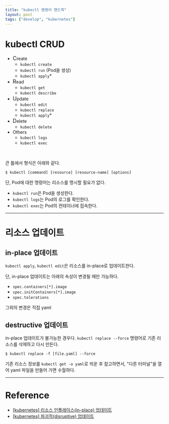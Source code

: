 ```yaml
---
title: "kubectl 명령어 핸드북"
layout: post
tags: ["develop", "kubernetes"]
---
```


# kubectl CRUD

- <span class="red"><big>C</big></span>reate
  - `kubectl create`
  - `kubectl run` (Pod을 생성)
  - `kubectl apply`*
- <span class="red"><big>R</big></span>ead
  - `kubectl get`
  - `kubectl describe`
- <span class="red"><big>U</big></span>pdate
  - `kubectl edit`
  - `kubectl replace`
  - `kubectl apply`*
- <span class="red"><big>D</big></span>elete
  - `kubectl delete`
- Others
  - `kubectl logs`
  - `kubectl exec`

<br/>

큰 틀에서 형식은 아래와 같다.

```
$ kubectl [command] [resource] [resource-name] [options]
```

단, Pod에 대한 명령어는 리소스를 명시할 필요가 없다.

- `kubectl run`은 Pod을 생성한다.
- `kubectl logs`는 Pod의 로그를 확인한다.
- `kubectl exec`는 Pod의 컨테이너에 접속한다.

<hr/>

# 리소스 업데이트

## in-place 업데이트

`kubectl apply`, `kubectl edit`은 리소스를 in-place로 업데이트한다.

단, in-place 업데이트는 아래의 속성이 변경될 때만 가능하다.

- `spec.containers[*].image`
- `spec.initContainers[*].image`
- `spec.tolerations`

그외의 변경은 직접 yaml

## destructive 업데이트

in-place 업데이트가 불가능한 경우다. `kubectl replace --force` 명령어로 기존 리소스를 삭제하고 다시 만든다.

```
$ kubectl replace -f [file.yaml] --force
```

기존 리소스 정보를 `kubectl get -o yaml`로 띄운 후 참고하면서, "다른 터미널"을 열어 yaml 파일을 만들어 가면 수월하다.



<hr/>

# Reference

- [[kubernetes] 리소스 인플레이스(in-place) 업데이트 ](https://kubernetes.io/ko/docs/concepts/cluster-administration/manage-deployment/#%EB%A6%AC%EC%86%8C%EC%8A%A4-%EC%9D%B8%ED%94%8C%EB%A0%88%EC%9D%B4%EC%8A%A4-in-place-%EC%97%85%EB%8D%B0%EC%9D%B4%ED%8A%B8)
- [[kubernetes] 파괴적(disruptive) 업데이트](https://kubernetes.io/ko/docs/concepts/cluster-administration/manage-deployment/#%ED%8C%8C%EA%B4%B4%EC%A0%81-disruptive-%EC%97%85%EB%8D%B0%EC%9D%B4%ED%8A%B8)